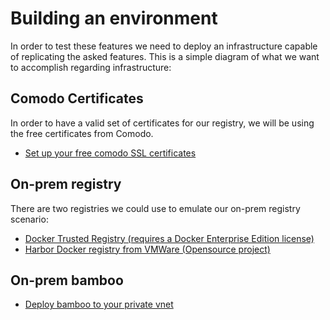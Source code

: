 # Building an environment

In order to test these features we need to deploy an infrastructure capable of replicating the asked features. This is a simple diagram of what we want to accomplish regarding infrastructure:



## Comodo Certificates

In order to have a valid set of certificates for our registry, we will be using the free certificates from Comodo.

- [Set up your free comodo SSL certificates](obtaining-certs.md)
  
## On-prem registry

There are two registries we could use to emulate our on-prem registry scenario:

- [Docker Trusted Registry (requires a Docker Enterprise Edition license)](docker-trusted-registry/README-dtr.md)
- [Harbor Docker registry from VMWare (Opensource project)](harbor-docker-registry/README-harbor.md)

## On-prem bamboo

- [Deploy bamboo to your private vnet](atlassian-bamboo/README-bamboo.md)

